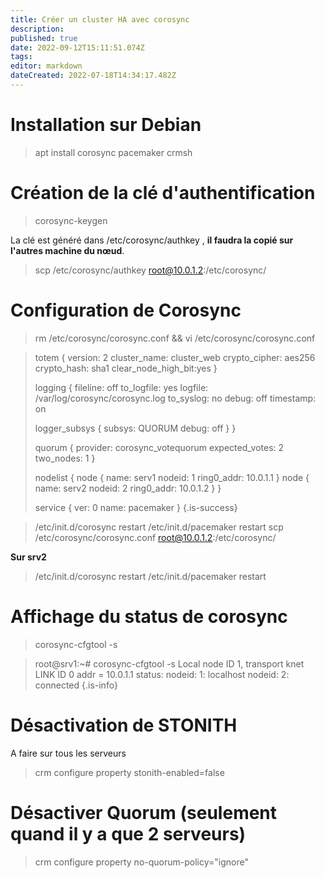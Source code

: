 ```yaml
---
title: Créer un cluster HA avec corosync
description: 
published: true
date: 2022-09-12T15:11:51.074Z
tags: 
editor: markdown
dateCreated: 2022-07-18T14:34:17.482Z
---
```


# Installation sur Debian
> apt install corosync pacemaker crmsh

# Création de la clé d'authentification
> corosync-keygen

La clé est généré dans /etc/corosync/authkey , **il faudra la copié sur l'autres machine du nœud**.
> scp /etc/corosync/authkey root@10.0.1.2:/etc/corosync/

# Configuration de Corosync
> rm /etc/corosync/corosync.conf && vi /etc/corosync/corosync.conf

> totem {
> 	version: 2
> 	cluster_name: cluster_web
> 	crypto_cipher: aes256
> 	crypto_hash: sha1
> 	clear_node_high_bit:yes
> }
> 
> logging {
> 	fileline: off
> 	to_logfile: yes
> 	logfile: /var/log/corosync/corosync.log
> 	to_syslog: no
> 	debug: off
> 	timestamp: on
> 
> 	logger_subsys {
> 		subsys: QUORUM
> 		debug: off
> 	}
> }
> 
> quorum {
> 	provider: corosync_votequorum
> 	expected_votes: 2
> 	two_nodes: 1
> }
> 
> nodelist {
> 	node {
> 		name: serv1
> 		nodeid: 1
> 		ring0_addr: 10.0.1.1
> 	}
> 	node {
> 		name: serv2
> 		nodeid: 2
> 		ring0_addr: 10.0.1.2
> 	}
> }
> 
> service {
> 	ver: 0
> 	name: pacemaker
> }
{.is-success}



> /etc/init.d/corosync restart
> /etc/init.d/pacemaker restart
> scp /etc/corosync/corosync.conf root@10.0.1.2:/etc/corosync/

**Sur srv2**
> /etc/init.d/corosync restart
> /etc/init.d/pacemaker restart

# Affichage du status de corosync
> corosync-cfgtool -s

> root@srv1:~# corosync-cfgtool -s
>  Local node ID 1, transport knet
> LINK ID 0
>   	addr	= 10.0.1.1
>   	status:
> 		nodeid:   1:	localhost
> 		nodeid:   2:	connected
{.is-info}


# Désactivation de STONITH
A faire sur tous les serveurs
> crm configure property stonith-enabled=false

# Désactiver Quorum (seulement quand il y a que 2 serveurs)
> crm configure property no-quorum-policy="ignore"